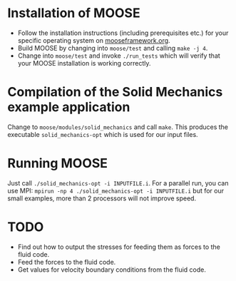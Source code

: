 Installation of MOOSE
=====================
* Follow the installation instructions (including prerequisites etc.) for your specific operating system on [mooseframework.org](http://mooseframework.org/getting-started/).
* Build MOOSE by changing into `moose/test` and calling `make -j 4`.
* Change into `moose/test` and invoke `./run_tests` which will verify that your MOOSE installation is working correctly.

Compilation of the Solid Mechanics example application
======================================================
Change to `moose/modules/solid_mechanics` and call `make`.
This produces the executable `solid_mechanics-opt` which is used for our input files.

Running MOOSE
=============
Just call `./solid_mechanics-opt -i INPUTFILE.i`.
For a parallel run, you can use MPI: `mpirun -np 4 ./solid_mechanics-opt -i INPUTFILE.i` but for our small examples, more than 2 processors will not improve speed.

TODO
====
* Find out how to output the stresses for feeding them as forces to the fluid code.
* Feed the forces to the fluid code.
* Get values for velocity boundary conditions from the fluid code.

